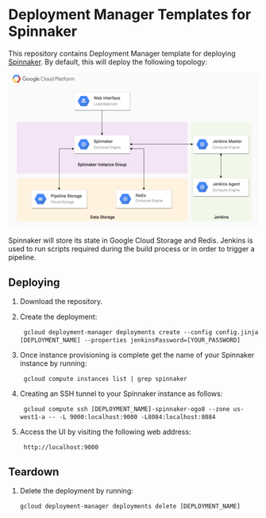 # Deployment Manager Templates for Spinnaker

This repository contains Deployment Manager template for deploying [Spinnaker](http://www.spinnaker.io/).
By default, this will deploy the following topology:

![](images/spinnaker-arch.png)

Spinnaker will store its state in Google Cloud Storage and Redis. Jenkins
is used to run scripts required during the build process or in order to trigger
a pipeline.

## Deploying

1. Download the repository.
1. Create the deployment:
    
        gcloud deployment-manager deployments create --config config.jinja [DEPLOYMENT_NAME] --properties jenkinsPassword=[YOUR_PASSWORD]

1. Once instance provisioning is complete get the name of your Spinnaker instance by
   running:

        gcloud compute instances list | grep spinnaker
       
1. Creating an SSH tunnel to your Spinnaker instance as follows:

        gcloud compute ssh [DEPLOYMENT_NAME]-spinnaker-ogo8 --zone us-west1-a -- -L 9000:localhost:9000 -L8084:localhost:8084

1. Access the UI by visiting the following web address:

        http://localhost:9000

## Teardown

1. Delete the deployment by running:

       gcloud deployment-manager deployments delete [DEPLOYMENT_NAME]
